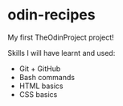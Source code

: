 # odin-recipes

My first TheOdinProject project!

Skills I will have learnt and used:

- Git + GitHub
- Bash commands
- HTML basics
- CSS basics
